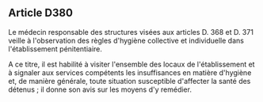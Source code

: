Article D380
----
Le médecin responsable des structures visées aux articles D. 368 et D. 371
veille à l'observation des règles d'hygiène collective et individuelle dans
l'établissement pénitentiaire.

A ce titre, il est habilité à visiter l'ensemble des locaux de l'établissement
et à signaler aux services compétents les insuffisances en matière d'hygiène et,
de manière générale, toute situation susceptible d'affecter la santé des détenus
; il donne son avis sur les moyens d'y remédier.
